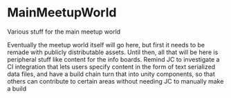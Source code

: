 # MainMeetupWorld
Various stuff for the main meetup world

Eventually the meetup world itself will go here, but first it needs to be remade with publicly distributable assets. Until then, all that will be here is peripheral stuff like content for the info boards. Remind JC to investigate a CI integration that lets users specify content in the form of text serialized data files, and have a build chain turn that into unity components, so that others can contribute to certain areas without needing JC to manually make a build